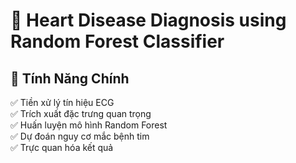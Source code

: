 # 🔬 Heart Disease Diagnosis using Random Forest Classifier
## 📌 Tính Năng Chính
✅ Tiền xử lý tín hiệu ECG   
✅ Trích xuất đặc trưng quan trọng  
✅ Huấn luyện mô hình Random Forest  
✅ Dự đoán nguy cơ mắc bệnh tim   
✅ Trực quan hóa kết quả  
